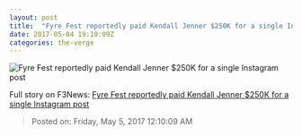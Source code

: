```yaml
---
layout: post
title:  "Fyre Fest reportedly paid Kendall Jenner $250K for a single Instagram post"
date: 2017-05-04 19:10:09Z
categories: the-verge
---
```


![Fyre Fest reportedly paid Kendall Jenner $250K for a single Instagram post](https://cdn0.vox-cdn.com/thumbor/RZJqfeST0h4HLBf9pp68tMBS2pI=/0x0:3000x1688/1600x900/cdn0.vox-cdn.com/uploads/chorus_image/image/54625997/678055686.0.jpg)




Full story on F3News: [Fyre Fest reportedly paid Kendall Jenner $250K for a single Instagram post](http://www.f3nws.com/n/ZKYnhH)

> Posted on: Friday, May 5, 2017 12:10:09 AM
